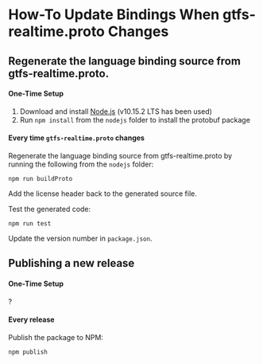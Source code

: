 # How-To Update Bindings When gtfs-realtime.proto Changes

## Regenerate the language binding source from gtfs-realtime.proto.

#### One-Time Setup

1. Download and install [Node.js](https://www.npmjs.com/get-npm) (v10.15.2 LTS has been used)
1. Run `npm install` from the `nodejs` folder to install the protobuf package

#### Every time `gtfs-realtime.proto` changes

Regenerate the language binding source from gtfs-realtime.proto by running the following from the `nodejs` folder:

```
npm run buildProto
```

Add the license header back to the generated source file.

Test the generated code:

```
npm run test
```

Update the version number in `package.json`.

## Publishing a new release

#### One-Time Setup

?

#### Every release

Publish the package to NPM:

```
npm publish
```

